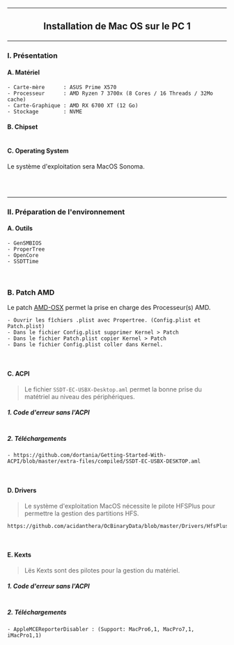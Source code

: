 -----------------------------------------------------------------------------------------------------------------------------
## <p align='center'> Installation de Mac OS sur le PC 1 </p>

-----------------------------------------------------------------------------------------------------------------------------
### I. Présentation
#### A. Matériel
```
- Carte-mère      : ASUS Prime X570
- Processeur      : AMD Ryzen 7 3700x (8 Cores / 16 Threads / 32Mo cache)
- Carte-Graphique : AMD RX 6700 XT (12 Go)
- Stockage        : NVME
```
#### B. Chipset
```
```

#### C. Operating System
Le système d'exploitation sera MacOS Sonoma.

<br />
<br />

-----------------------------------------------------------------------------------------------------------------------------
### II. Préparation de l'environnement
#### A. Outils
```
- GenSMBIOS 
- ProperTree
- OpenCore
- SSDTTime
```

<br />

### B. Patch AMD
Le patch [AMD-OSX](https://github.com/AMD-OSX/AMD_Vanilla) permet la prise en charge des Processeur(s) AMD.

``` 
- Ouvrir les fîchiers .plist avec Propertree. (Config.plist et Patch.plist)
- Dans le fichier Config.plist supprimer Kernel > Patch
- Dans le fichier Patch.plist copier Kernel > Patch
- Dans le fichier Config.plist coller dans Kernel.
``` 

<br />


#### C. ACPI
>Le fichier `SSDT-EC-USBX-Desktop.aml` permet la bonne prise du matétriel au niveau des périphériques. 
##### 1. Code d'erreur sans l'ACPI
```
```

##### 2. Téléchargements
```
- https://github.com/dortania/Getting-Started-With-ACPI/blob/master/extra-files/compiled/SSDT-EC-USBX-DESKTOP.aml
```

<br />

#### D. Drivers
>Le système d'exploitation MacOS nécessite le pilote HFSPlus pour permettre la gestion des partitions HFS.
```
https://github.com/acidanthera/OcBinaryData/blob/master/Drivers/HfsPlus.efi
```

<br />

#### E. Kexts
> Lës Kexts sont des pilotes pour la gestion du matériel.

##### 1. Code d'erreur sans l'ACPI
```
```
##### 2. Téléchargements
```
- AppleMCEReporterDisabler : (Support: MacPro6,1, MacPro7,1, iMacPro1,1)
```

<br />

<br />
